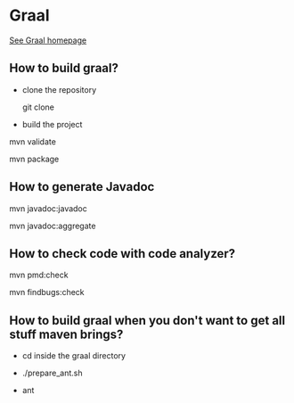 # Graal

[See Graal homepage](https://graphik-team.github.io/graal)

## How to build graal? ##

* clone the repository

  git clone <repo>

* build the project

mvn validate 

mvn package


## How to generate Javadoc ##

mvn javadoc:javadoc

mvn javadoc:aggregate


## How to check code with code analyzer? ##

mvn pmd:check

mvn findbugs:check


## How to build graal when you don't want to get all stuff maven brings?

* cd inside the graal directory

* ./prepare_ant.sh

* ant

